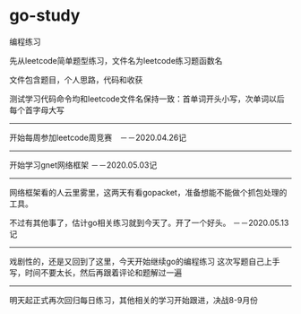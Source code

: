 # go-study
编程练习

先从leetcode简单题型练习，文件名为leetcode练习题函数名

文件包含题目，个人思路，代码和收获

测试学习代码命令均和leetcode文件名保持一致：首单词开头小写，次单词以后每个首字母大写


---------------------------
开始每周参加leetcode周竞赛　－－2020.04.26记


---------------------------
开始学习gnet网络框架 －－2020.05.03记


---------------------------
网络框架看的人云里雾里，这两天有看gopacket，准备想能不能做个抓包处理的工具。

不过有其他事了，估计go相关练习就到今天了。开了一个好头。 －－2020.05.13记


--------------------------
戏剧性的，还是又回到了这里，今天开始继续go的编程练习
这次写题自己上手写，时间不要太长，然后再跟着评论和题解过一遍


--------------------------
明天起正式再次回归每日练习，其他相关的学习开始跟进，决战8-9月份
